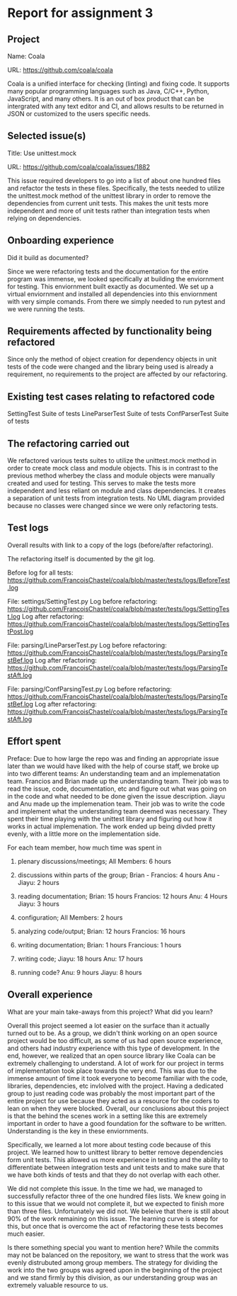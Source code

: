# Report for assignment 3

## Project

Name: Coala

URL: https://github.com/coala/coala

Coala is a unified interface for checking (linting) and fixing code. It supports many popular programming languages such as Java, C/C++, Python, JavaScript, and many others. It is an out of box product that can be intergrated with any text editor and CI, and allows results to be returned in JSON or customized to the users specific needs.

## Selected issue(s)

Title: Use unittest.mock

URL: https://github.com/coala/coala/issues/1882

This issue required developers to go into a list of about one hundred files and refactor the tests in these files. Specifically, the tests needed to utilize the unittest.mock method of the unittest library in order to remove the dependencies from current unit tests. This makes the unit tests more independent and more of unit tests rather than integration tests when relying on dependencies.

## Onboarding experience

Did it build as documented?
    
Since we were refactoring tests and the documentation for the entire program was immense, we looked specifically at building the enviornment for testing. This enviornment built exactly as documented. We set up a virtual enviornment and installed all dependencies into this enviornment with very simple comands. From there we simply needed to run pytest and we were running the tests.

## Requirements affected by functionality being refactored
Since only the method of object creation for dependency objects in unit tests of the code were changed and the library being used is already a requirement, no requirements to the project are affected by our refactoring.

## Existing test cases relating to refactored code
SettingTest Suite of tests
LineParserTest Suite of tests
ConfParserTest Suite of tests

## The refactoring carried out
We refactored various tests suites to utilize the unittest.mock method in order to create mock class and module objects. This is in contrast to the previous method wherbey the class and module objects were manually created and used for testing. This serves to make the tests more independent and less reliant on module and class dependencies. It creates a separation of unit tests from integration tests. No UML diagram provided because no classes were changed since we were only refactoring tests.

## Test logs

Overall results with link to a copy of the logs (before/after refactoring).

The refactoring itself is documented by the git log.

Before log for all tests: https://github.com/FrancoisChastel/coala/blob/master/tests/logs/BeforeTest.log

File: settings/SettingTest.py
Log before refactoring: https://github.com/FrancoisChastel/coala/blob/master/tests/logs/SettingTest.log
Log after refactoring: https://github.com/FrancoisChastel/coala/blob/master/tests/logs/SettingTestPost.log

File: parsing/LineParserTest.py
Log before refactoring: https://github.com/FrancoisChastel/coala/blob/master/tests/logs/ParsingTestBef.log
Log after refactoring: https://github.com/FrancoisChastel/coala/blob/master/tests/logs/ParsingTestAft.log

File: parsing/ConfParsingTest.py
Log before refactoring: https://github.com/FrancoisChastel/coala/blob/master/tests/logs/ParsingTestBef.log
Log after refactoring: https://github.com/FrancoisChastel/coala/blob/master/tests/logs/ParsingTestAft.log

## Effort spent

Preface:
Due to how large the repo was and finding an appropriate issue later than we would have liked with the help of course staff, we broke up into two different teams: An understanding team and an implemenatation team. Francios and Brian made up the understanding team. Their job was to read the issue, code, documentation, etc and figure out what was going on in the code and what needed to be done given the issue description. Jiayu and Anu made up the implemenation team. Their job was to write the code and implement what the understanding team deemed was necessary. They spent their time playing with the unittest library and figuring out how it works in actual implemenation. The work ended up being divded pretty evenly, with a little more on the implementation side. 

For each team member, how much time was spent in

1. plenary discussions/meetings;
    All Members: 6 hours

2. discussions within parts of the group;
    Brian - Francios: 4 hours
    Anu - Jiayu: 2 hours
    

3. reading documentation;
    Brian: 15 hours
    Francios: 12 hours
    Anu: 4 Hours
    Jiayu: 3 hours

4. configuration;
    All Members: 2 hours

5. analyzing code/output;
    Brian: 12 hours
    Francios: 16 hours

6. writing documentation;
    Brian: 1 hours
    Francious: 1 hours

7. writing code;
    Jiayu: 18 hours
    Anu: 17 hours

8. running code?
    Anu: 9 hours
    Jiayu: 8 hours
    

## Overall experience

What are your main take-aways from this project? What did you learn?

Overall this project seemed a lot easier on the surface than it actually turned out to be. As a group, we didn't think working on an open source project would be too difficult, as some of us had open source experience, and others had industry experience with this type of development. In the end, however, we realized that an open source library like Coala can be extremely challenging to understand. A lot of work for our project in terms of implementation took place towards the very end. This was due to the immense amount of time it took everyone to become familiar with the code, libraries, dependencies, etc invlolved with the project. Having a dedicated group to just reading code was probably the most important part of the entire project for use because they acted as a resource for the coders to lean on when they were blocked. Overall, our conclusions about this project is that the behind the scenes work in a setting like this are extremely important in order to have a good foundation for the software to be written. Understanding is the key in these enviornments. 

Specifically, we learned a lot more about testing code because of this project. We learned how to unittest library to better remove dependencies form unit tests. This allowed us more experience in testing and the ability to differentiate between integration tests and unit tests and to make sure that we have both kinds of tests and that they do not overlap with each other. 

We did not complete this issue. In the time we had, we managed to successfully refactor three of the one hundred files lists. We knew going in to this issue that we would not complete it, but we expected to finish more than three files. Unfortunately we did not. We beleive that there is still about 90% of the work remaining on this issue. The learning curve is steep for this, but once that is overcome the act of refactoring these tests becomes much easier.

Is there something special you want to mention here?
While the commits may not be balanced on the repository, we want to stress that the work was evenly distrubuted among group members. The strategy for dividing the work into the two groups was agreed upon in the beginning of the project and we stand firmly by this division, as our understanding group was an extremely valuable resource to us.
